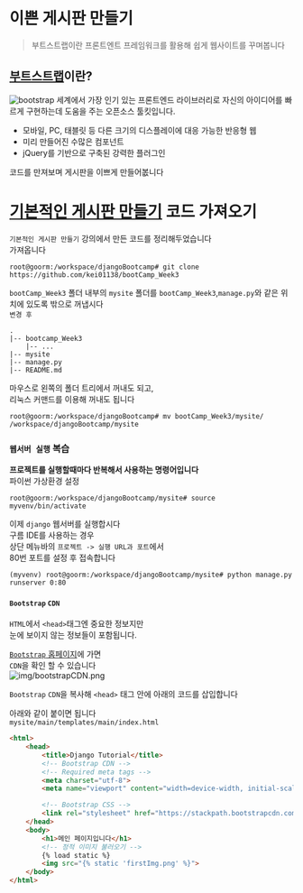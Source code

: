 # 이쁜 게시판 만들기
> 부트스트랩이란 프론트엔트 프레임워크를 활용해 쉽게 웹사이트를 꾸며봅니다

## [부트스트랩](https://getbootstrap.com/)이란?
![bootstrap](https://v4-alpha.getbootstrap.com/assets/brand/bootstrap-social-logo.pngs)
세계에서 가장 인기 있는 프론트엔드 라이브러리로 자신의 아이디어를 빠르게 구현하는데 도움을 주는 오픈소스 툴킷입니다.

* 모바일, PC, 태블릿 등 다른 크기의 디스플레이에 대응 가능한 반응형 웹
* 미리 만들어진 수많은 컴포넌트
* jQuery를 기반으로 구축된 강력한 플러그인

코드를 만져보며 게시판을 이쁘게 만들어봆니다

# [기본적인 게시판 만들기](https://github.com/haedal-with-knu/djangoBootcamp/blob/master/dashboard.md) 코드 가져오기

`기본적인 게시판 만들기` 강의에서 만든 코드를 정리해두었습니다  
가져옵니다  
```console
root@goorm:/workspace/djangoBootcamp# git clone https://github.com/kei01138/bootCamp_Week3
```

`bootCamp_Week3` 폴더 내부의 `mysite` 폴더를 `bootCamp_Week3`,`manage.py`와 같은 위치에 있도록 밖으로 꺼냅시다  
`변경 후`
```
.
|-- bootcamp_Week3
    |-- ...
|-- mysite
|-- manage.py
|-- README.md
```
마우스로 왼쪽의 폴더 트리에서 꺼내도 되고,  
리눅스 커맨드를 이용해 꺼내도 됩니다  
```console
root@goorm:/workspace/djangoBootcamp# mv bootCamp_Week3/mysite/ /workspace/djangoBootcamp/mysite
```


### `웹서버 실행` 복습  

**프로젝트를 실행할때마다 반복해서 사용하는 명령어입니다**  
파이썬 가상환경 설정 
```console
root@goorm:/workspace/djangoBootcamp/mysite# source myvenv/bin/activate
```
이제 `django` 웹서버를 실행합시다   
구름 IDE를 사용하는 경우  
상단 메뉴바의 `프로젝트 -> 실행 URL과 포트`에서   
80번 포트를 설정 후 접속합니다
```console
(myvenv) root@goorm:/workspace/djangoBootcamp/mysite# python manage.py runserver 0:80 
```

#### `Bootstrap` `CDN`
`HTML`에서 `<head>`태그엔 중요한 정보지만   
눈에 보이지 않는 정보들이 포함됩니다.

[`Bootstrap` 홈페이지](https://getbootstrap.com/)에 가면  
`CDN`을 확인 할 수 있습니다  
![img/bootstrapCDN.png](https://github.com/haedal-with-knu/djangoBootcamp/blob/master/img/bootstrapCDN.png)

`Bootstrap` `CDN`을 복사해 `<head>` 태그 안에 아래의 코드를 삽입합니다

아래와 같이 붙이면 됩니다  
`mysite/main/templates/main/index.html`
```html
<html>
    <head>
        <title>Django Tutorial</title>
        <!-- Bootstrap CDN -->
        <!-- Required meta tags -->
        <meta charset="utf-8">
        <meta name="viewport" content="width=device-width, initial-scale=1, shrink-to-fit=no">

        <!-- Bootstrap CSS -->
        <link rel="stylesheet" href="https://stackpath.bootstrapcdn.com/bootstrap/4.3.1/css/bootstrap.min.css" integrity="sha384-ggOyR0iXCbMQv3Xipma34MD+dH/1fQ784/j6cY/iJTQUOhcWr7x9JvoRxT2MZw1T" crossorigin="anonymous">
    </head>
    <body>
        <h1>메인 페이지입니다</h1>
        <!-- 정적 이미지 불러오기 -->
        {% load static %}
        <img src="{% static 'firstImg.png' %}">
    </body>
</html>
```

